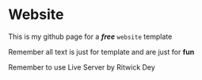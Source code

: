 # Website
This is my github page for a ***free*** `website` template

Remember all text is just for template and are just for **fun**

Remember to use Live Server by Ritwick Dey
